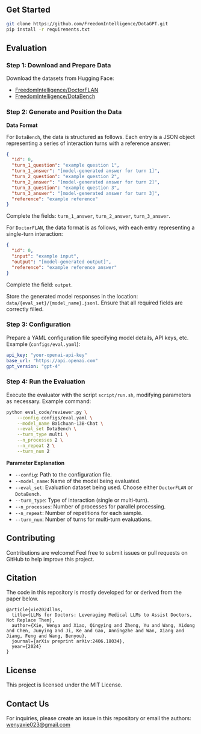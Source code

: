 ## Get Started

```bash
git clone https://github.com/FreedomIntelligence/DotaGPT.git
pip install -r requirements.txt
```

## Evaluation

### Step 1: Download and Prepare Data

Download the datasets from Hugging Face:
- [FreedomIntelligence/DoctorFLAN](https://huggingface.co/datasets/FreedomIntelligence/DoctorFLAN)
- [FreedomIntelligence/DotaBench](https://huggingface.co/datasets/FreedomIntelligence/DotaBench)

### Step 2: Generate and Position the Data

**Data Format**

For `DotaBench`, the data is structured as follows. Each entry is a JSON object representing a series of interaction turns with a reference answer:

```json
{
  "id": 0,
  "turn_1_question": "example question 1",
  "turn_1_answer": "[model-generated answer for turn 1]",
  "turn_2_question": "example question 2",
  "turn_2_answer": "[model-generated answer for turn 2]",
  "turn_3_question": "example question 3",
  "turn_3_answer": "[model-generated answer for turn 3]",
  "reference": "example reference"
}
```
Complete the fields: `turn_1_answer`, `turn_2_answer`, `turn_3_answer`.

For `DoctorFLAN`, the data format is as follows, with each entry representing a single-turn interaction:

```json
{
  "id": 0,
  "input": "example input",
  "output": "[model-generated output]",
  "reference": "example reference answer"
}
```
Complete the field: `output`.

Store the generated model responses in the location: `data/{eval_set}/{model_name}.jsonl`. Ensure that all required fields are correctly filled.

### Step 3: Configuration

Prepare a YAML configuration file specifying model details, API keys, etc. Example (`configs/eval.yaml`):

```yaml
api_key: "your-openai-api-key"
base_url: "https://api.openai.com"
gpt_version: "gpt-4"
```

### Step 4: Run the Evaluation

Execute the evaluator with the script `script/run.sh`, modifying parameters as necessary. Example command:

```bash
python eval_code/reviewer.py \
    --config configs/eval.yaml \
    --model_name Baichuan-13B-Chat \
    --eval_set DotaBench \
    --turn_type multi \
    --n_processes 2 \
    --n_repeat 2 \
    --turn_num 2
```

**Parameter Explanation**

- `--config`: Path to the configuration file.
- `--model_name`: Name of the model being evaluated.
- `--eval_set`: Evaluation dataset being used. Choose either `DoctorFLAN` or `DotaBench`.
- `--turn_type`: Type of interaction (single or multi-turn).
- `--n_processes`: Number of processes for parallel processing.
- `--n_repeat`: Number of repetitions for each sample.
- `--turn_num`: Number of turns for multi-turn evaluations.

## Contributing

Contributions are welcome! Feel free to submit issues or pull requests on GitHub to help improve this project.

## Citation
The code in this repository is mostly developed for or derived from the paper below. 
```text
@article{xie2024llms,
  title={LLMs for Doctors: Leveraging Medical LLMs to Assist Doctors, Not Replace Them},
  author={Xie, Wenya and Xiao, Qingying and Zheng, Yu and Wang, Xidong and Chen, Junying and Ji, Ke and Gao, Anningzhe and Wan, Xiang and Jiang, Feng and Wang, Benyou},
  journal={arXiv preprint arXiv:2406.18034},
  year={2024}
}
```
## License

This project is licensed under the MIT License.

## Contact Us

For inquiries, please create an issue in this repository or email the authors: wenyaxie023@gmail.com
